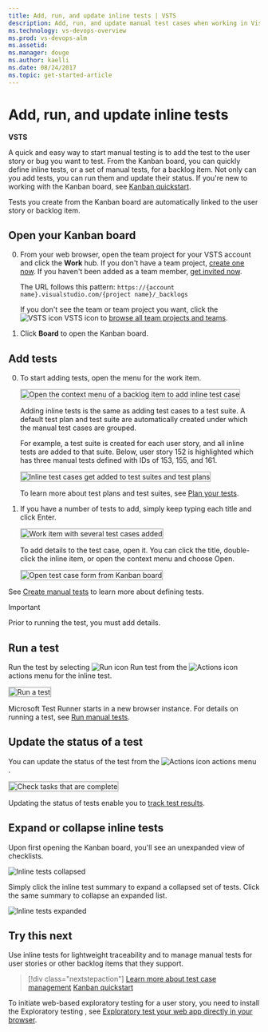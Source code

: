 ```yaml
---
title: Add, run, and update inline tests | VSTS  
description: Add, run, and update manual test cases when working in Visual Studio Team Services (VSTS)    
ms.technology: vs-devops-overview
ms.prod: vs-devops-alm
ms.assetid: 
ms.manager: douge
ms.author: kaelli
ms.date: 08/24/2017
ms.topic: get-started-article
---
```

[//]: # (monikerRange: 'vsts')

# Add, run, and update inline tests

**VSTS**

A quick and easy way to start manual testing is to add the test to the user story or bug you want to test. From the Kanban board, you can quickly define inline tests, or a set of manual tests, for a backlog item. Not only can you add tests, you can run them and update their status. If you're new to working with the Kanban board, see [Kanban quickstart](../work/kanban/kanban-quickstart.md). 

Tests you create from the Kanban board are automatically linked to the user story or backlog item.  
 
## Open your Kanban board 

0. From your web browser, open the team project for your VSTS account and click the **Work** hub. If you don't have a team project, [create one now](sign-up-invite-teammates.md). If you haven't been added as a team member, [get invited now](sign-up-invite-teammates.md#invite-others).

	The URL follows this pattern: ```https://{account name}.visualstudio.com/{project name}/_backlogs```  

	If you don't see the team or team project you want, click the ![VSTS icon](../work/_img/icons/project-icon.png) VSTS icon to [browse all team projects and teams](account-home-pages.md).  

0. Click **Board** to open the Kanban board. 

## Add tests

0. To start adding tests, open the menu for the work item.  

	<img src="../work/kanban/_img/i-test-add-test.png" alt="Open the context menu of a backlog item to add inline test case" style="border: 2px solid #C3C3C3;" /> 

	Adding inline tests is the same as adding test cases to a test suite. A default test plan and test suite are automatically created under which the manual test cases are grouped.  

	For example, a test suite is created for each user story, and all inline tests are added to that suite. Below, user story 152 is highlighted which has three manual tests defined with IDs of 153, 155, and 161.  

	<img src="../work/kanban/_img/i-test-plan-suite.png" alt="Inline test cases get added to test suites and test plans" style="border: 2px solid #C3C3C3;" /> 

	To learn more about test plans and test suites, see [Plan your tests](../manual-test/getting-started/create-a-test-plan.md).  

2. If you have a number of tests to add, simply keep typing each title and click Enter. 

	<img src="../work/kanban/_img/i-test-story-with-3-inline-tests.png" alt="Work item with several test cases added" style="border: 2px solid #C3C3C3;" />   

	To add details to the test case, open it. You can click the title, double-click the inline item, or open the context menu and choose Open. 

	<img src="../work/kanban/_img/i-test-case-form.png" alt="Open test case form from Kanban board" style="border: 2px solid #C3C3C3;" /> 

See [Create manual tests](../manual-test/getting-started/create-test-cases.md) to learn more about defining tests. 

> [!IMPORTANT]  
> Prior to running the test, you must add details. 

## Run a test

Run the test by selecting ![Run icon](../work/_img/icons/run_query.png) Run test from the ![Actions icon](../work/_img/icons/actions-icon.png) actions menu for the inline test.  

<img src="../work/kanban/_img/i-test-run-test.png" alt="Run a test" style="border: 2px solid #C3C3C3;" />  

Microsoft Test Runner starts in a new browser instance. For details on running a test, see [Run manual tests](../manual-test/getting-started/run-manual-tests.md).

## Update the status of a test

You can update the status of the test from the ![Actions icon](../work/_img/icons/actions-icon.png) actions menu . 

<img src="../work/kanban/_img/i-test-update-status.png" alt="Check tasks that are complete" style="border: 2px solid #C3C3C3;" /> 
 
Updating the status of tests enable you to [track test results](../manual-test/getting-started/track-test-status.md).  

## Expand or collapse inline tests

Upon first opening the Kanban board, you'll see an unexpanded view of checklists.

![Inline tests collapsed](../work/kanban/_img/i-test-open-board-collapsed-tests.png)

Simply click the inline test summary to expand a collapsed set of tests. Click the same summary to collapse an expanded list. 

![Inline tests expanded](../work/kanban/_img/i-test-expanded-test-list.png)

## Try this next

Use inline tests for lightweight traceability and to manage manual tests for user stories or other backlog items that they support. 
  
> [!div class="nextstepaction"]
> [Learn more about test case management](../manual-test/getting-started/create-test-cases.md)
> [Kanban quickstart](../work/kanban/kanban-quickstart.md) 

To initiate web-based exploratory testing for a user story, you need to install the Exploratory testing , see [Exploratory test your web app directly in your browser](../manual-test/getting-started/perform-exploratory-tests.md).

